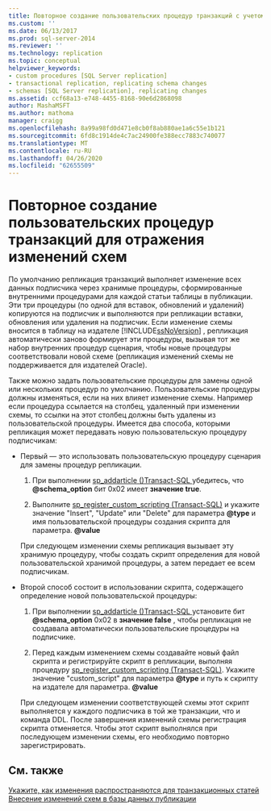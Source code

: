 ```yaml
---
title: Повторное создание пользовательских процедур транзакций с учетом изменений в схеме | Документация Майкрософт
ms.custom: ''
ms.date: 06/13/2017
ms.prod: sql-server-2014
ms.reviewer: ''
ms.technology: replication
ms.topic: conceptual
helpviewer_keywords:
- custom procedures [SQL Server replication]
- transactional replication, replicating schema changes
- schemas [SQL Server replication], replicating changes
ms.assetid: ccf68a13-e748-4455-8168-90e6d2868098
author: MashaMSFT
ms.author: mathoma
manager: craigg
ms.openlocfilehash: 8a99a98fd0d471e8cb0f8ab880ae1a6c55e1b121
ms.sourcegitcommit: 6fd8c1914de4c7ac24900fe388ecc7883c740077
ms.translationtype: MT
ms.contentlocale: ru-RU
ms.lasthandoff: 04/26/2020
ms.locfileid: "62655509"
---
```

# <a name="regenerate-custom-transactional-procedures-to-reflect-schema-changes"></a>Повторное создание пользовательских процедур транзакций для отражения изменений схем
  По умолчанию репликация транзакций выполняет изменение всех данных подписчика через хранимые процедуры, сформированные внутренними процедурами для каждой статьи таблицы в публикации. Эти три процедуры (по одной для вставок, обновлений и удалений) копируются на подписчик и выполняются при репликации вставки, обновления или удаления на подписчик. Если изменение схемы вносится в таблицу на издателе [!INCLUDE[ssNoVersion](../../../includes/ssnoversion-md.md)] , репликация автоматически заново формирует эти процедуры, вызывая тот же набор внутренних процедур сценария, чтобы новые процедуры соответствовали новой схеме (репликация изменений схемы не поддерживается для издателей Oracle).  
  
 Также можно задать пользовательские процедуры для замены одной или нескольких процедур по умолчанию. Пользовательские процедуры должны изменяться, если на них влияет изменение схемы. Например если процедура ссылается на столбец, удаленный при изменении схемы, то ссылки на этот столбец должны быть удалены из пользовательской процедуры. Имеется два способа, которыми репликация может передавать новую пользовательскую процедуру подписчикам:  
  
-   Первый — это использовать пользовательскую процедуру сценария для замены процедур репликации.  
  
    1.  При выполнении [sp_addarticle &#40;&#41;Transact-SQL ](/sql/relational-databases/system-stored-procedures/sp-addarticle-transact-sql)убедитесь, что **@schema_option** бит 0x02 имеет **значение true**.  
  
    2.  Выполните [sp_register_custom_scripting &#40;Transact-SQL&#41;](/sql/relational-databases/system-stored-procedures/sp-register-custom-scripting-transact-sql) и укажите значение "Insert", "Update" или "Delete" для параметра **@type** и имя пользовательской процедуры создания скрипта для параметра. **@value**  
  
     При следующем изменении схемы репликация вызывает эту хранимую процедуру, чтобы создать скрипт определения для новой пользовательской хранимой процедуры, а затем передает ее всем подписчикам.  
  
-   Второй способ состоит в использовании скрипта, содержащего определение новой пользовательской процедуры:  
  
    1.  При выполнении [sp_addarticle &#40;&#41;Transact-SQL ](/sql/relational-databases/system-stored-procedures/sp-addarticle-transact-sql)установите бит **@schema_option** 0x02 в **значение false** , чтобы репликация не создавала автоматически пользовательские процедуры на подписчике.  
  
    2.  Перед каждым изменением схемы создавайте новый файл скрипта и регистрируйте скрипт в репликации, выполняя процедуру [sp_register_custom_scripting &#40;Transact-SQL&#41;](/sql/relational-databases/system-stored-procedures/sp-register-custom-scripting-transact-sql). Укажите значение "custom_script" для параметра **@type** и путь к скрипту на издателе для параметра. **@value**  
  
     При следующем изменении соответствующей схемы этот скрипт выполняется у каждого подписчика в той же транзакции, что и команда DDL. После завершения изменений схемы регистрация скрипта отменяется. Чтобы этот скрипт выполнялся при последующем изменении схемы, его необходимо повторно зарегистрировать.  
  
## <a name="see-also"></a>См. также  
 [Укажите, как изменения распространяются для транзакционных статей](transactional-articles-specify-how-changes-are-propagated.md)   
 [Внесение изменений схем в базы данных публикации](../publish/make-schema-changes-on-publication-databases.md)  
  
  
